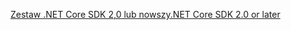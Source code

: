 [<span data-ttu-id="f552e-101">Zestaw .NET Core SDK 2,0 lub nowszy</span><span class="sxs-lookup"><span data-stu-id="f552e-101">.NET Core SDK 2.0 or later</span></span>](https://dotnet.microsoft.com/download)
